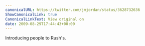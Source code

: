 ```yaml
---
canonicalURL: https://twitter.com/jmjordan/status/3628732636
ShowCanonicalLink: true
CanonicalLinkText: View original on
date: 2009-08-29T17:44:43+00:00
---
```

Introducing people to Rush's.